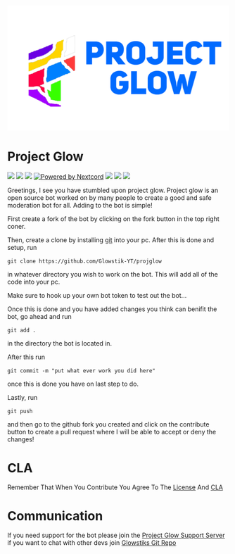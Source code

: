 ![](assets/projglowbanner.png)

# Project Glow


[![](https://discord.com/api/guilds/794739329956053063/embed.png)](https://discord.gg/bZJYdBXGjr)
[![](https://custom-icon-badges.herokuapp.com/github/commit-activity/w/glowstik-yt/projglow?style=plastic&logo=github)](https://github.com/Glowstik-YT/projglow)
[![](https://custom-icon-badges.herokuapp.com/github/last-commit/glowstik-yt/projglow?style=plastic&logo=github)](https://github.com/Glowstik-YT/projglow)
[![Powered by Nextcord](https://custom-icon-badges.herokuapp.com/badge/-Powered%20by%20Nextcord-0d1620?logo=nextcord)](https://github.com/nextcord/nextcord "Powered by Nextcord Python API Wrapper")
[![](https://custom-icon-badges.herokuapp.com/bitbucket/issues/Glowstik-YT/projglow?style=plastic&logo=github)](https://github.com/Glowstik-YT/projglow/issues)
[![](https://custom-icon-badges.herokuapp.com/github/stars/glowstik-yt/projglow?logo=star)](https://github.com/Glowstik-YT/projglow/stargazers)
[![](https://img.shields.io/github/issues-pr-raw/Glowstik-YT/projglow?color=gree&label=Pull%20Requests&style=plastic)](https://github.com/Glowstik-YT/projglow/pulls)

Greetings, I see you have stumbled upon project glow. Project glow is an open source bot worked on by many people to create a 
good and safe moderation bot for all. Adding to the bot is simple!

First create a fork of the bot by clicking on the fork button in the top right coner.

Then, create a clone by installing [git](https://git-scm.com/) into your pc. After this is done and setup, run 
```
git clone https://github.com/Glowstik-YT/projglow
```
in whatever directory you wish to work on the bot. This will add all of the code into your pc.

Make sure to hook up your own bot token to test out the bot...

Once this is done and you have added changes you think can benifit the bot, go ahead and run
```
git add .
```
in the directory the bot is located in.

After this run
```
git commit -m "put what ever work you did here"
```
once this is done you have on last step to do.

Lastly, run 
```
git push
```
and then go to the github fork you created and click on the contribute button to create a pull request where I will be able to accept or deny the changes!
# CLA
Remember That When You Contribute You Agree To The [License](/LICENSE) And [CLA](/CLA.md)

# Communication

If you need support for the bot please join the [Project Glow Support Server](https://discord.gg/bpvrRDWEQV) if you want to chat with other devs join [Glowstiks Git Repo](https://discord.gg/hJDsAVkkuU)
